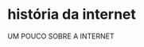 # história da internet

<html>
<head
  <title>UM POUCO SOBRE A INTERNET<title>

    <h1>COMO FOI CRIADA?</h1>
    
  <img src=´´download.JPEG´´ >
  <body>
     <p> A internet foi criada em 1969, nos Estados Unidos. Chamada de Arpanet, tinha como função interligar laboratórios de pesquisa.
Naquele ano, um professor da Universidade da Califórnia passou para um amigo em Stanford o primeiro e-mail da história. ...
Desde então, começou a ser utilizado o nome internet. </p>
    </p>
